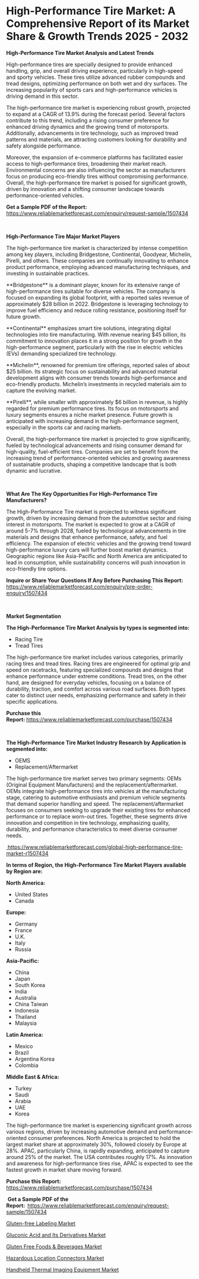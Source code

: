 <p><h1>High-Performance Tire Market: A Comprehensive Report of its Market Share & Growth Trends 2025 - 2032</h1></p><p><strong>High-Performance Tire Market Analysis and Latest Trends</strong></p>
<p><p>High-performance tires are specially designed to provide enhanced handling, grip, and overall driving experience, particularly in high-speed and sporty vehicles. These tires utilize advanced rubber compounds and tread designs, optimizing performance on both wet and dry surfaces. The increasing popularity of sports cars and high-performance vehicles is driving demand in this sector.</p><p>The high-performance tire market is experiencing robust growth, projected to expand at a CAGR of 13.9% during the forecast period. Several factors contribute to this trend, including a rising consumer preference for enhanced driving dynamics and the growing trend of motorsports. Additionally, advancements in tire technology, such as improved tread patterns and materials, are attracting customers looking for durability and safety alongside performance. </p><p>Moreover, the expansion of e-commerce platforms has facilitated easier access to high-performance tires, broadening their market reach. Environmental concerns are also influencing the sector as manufacturers focus on producing eco-friendly tires without compromising performance. Overall, the high-performance tire market is poised for significant growth, driven by innovation and a shifting consumer landscape towards performance-oriented vehicles.</p></p>
<p><strong>Get a Sample PDF of the Report:&nbsp;</strong> <a href="https://www.reliablemarketforecast.com/enquiry/request-sample/1507434?utm_campaign=1108&utm_medium=2&utm_source=Github&utm_content=ia&utm_term=23032025&utm_id=high-performance-tire">https://www.reliablemarketforecast.com/enquiry/request-sample/1507434</a></p>
<p>&nbsp;</p>
<p><strong>High-Performance Tire Major Market Players</strong></p>
<p><p>The high-performance tire market is characterized by intense competition among key players, including Bridgestone, Continental, Goodyear, Michelin, Pirelli, and others. These companies are continually innovating to enhance product performance, employing advanced manufacturing techniques, and investing in sustainable practices.</p><p>**Bridgestone** is a dominant player, known for its extensive range of high-performance tires suitable for diverse vehicles. The company is focused on expanding its global footprint, with a reported sales revenue of approximately $28 billion in 2022. Bridgestone is leveraging technology to improve fuel efficiency and reduce rolling resistance, positioning itself for future growth.</p><p>**Continental** emphasizes smart tire solutions, integrating digital technologies into tire manufacturing. With revenue nearing $45 billion, its commitment to innovation places it in a strong position for growth in the high-performance segment, particularly with the rise in electric vehicles (EVs) demanding specialized tire technology.</p><p>**Michelin**, renowned for premium tire offerings, reported sales of about $25 billion. Its strategic focus on sustainability and advanced material development aligns with consumer trends towards high-performance and eco-friendly products. Michelin’s investments in recycled materials aim to capture the evolving market.</p><p>**Pirelli**, while smaller with approximately $6 billion in revenue, is highly regarded for premium performance tires. Its focus on motorsports and luxury segments ensures a niche market presence. Future growth is anticipated with increasing demand in the high-performance segment, especially in the sports car and racing markets.</p><p>Overall, the high-performance tire market is projected to grow significantly, fueled by technological advancements and rising consumer demand for high-quality, fuel-efficient tires. Companies are set to benefit from the increasing trend of performance-oriented vehicles and growing awareness of sustainable products, shaping a competitive landscape that is both dynamic and lucrative.</p></p>
<p>&nbsp;</p>
<p><strong>What Are The Key Opportunities For High-Performance Tire Manufacturers?</strong></p>
<p><p>The High-Performance Tire market is projected to witness significant growth, driven by increasing demand from the automotive sector and rising interest in motorsports. The market is expected to grow at a CAGR of around 5-7% through 2028, fueled by technological advancements in tire materials and designs that enhance performance, safety, and fuel efficiency. The expansion of electric vehicles and the growing trend toward high-performance luxury cars will further boost market dynamics. Geographic regions like Asia-Pacific and North America are anticipated to lead in consumption, while sustainability concerns will push innovation in eco-friendly tire options.</p></p>
<p><strong>Inquire or Share Your Questions If Any Before Purchasing This Report:</strong> <a href="https://www.reliablemarketforecast.com/enquiry/pre-order-enquiry/1507434?utm_campaign=1108&utm_medium=2&utm_source=Github&utm_content=ia&utm_term=23032025&utm_id=high-performance-tire">https://www.reliablemarketforecast.com/enquiry/pre-order-enquiry/1507434</a></p>
<p>&nbsp;</p>
<p><strong>Market Segmentation</strong></p>
<p><strong>The High-Performance Tire Market Analysis by types is segmented into:</strong></p>
<p><ul><li>Racing Tire</li><li>Tread Tires</li></ul></p>
<p><p>The high-performance tire market includes various categories, primarily racing tires and tread tires. Racing tires are engineered for optimal grip and speed on racetracks, featuring specialized compounds and designs that enhance performance under extreme conditions. Tread tires, on the other hand, are designed for everyday vehicles, focusing on a balance of durability, traction, and comfort across various road surfaces. Both types cater to distinct user needs, emphasizing performance and safety in their specific applications.</p></p>
<p><strong>Purchase this Report:&nbsp;</strong><a href="https://www.reliablemarketforecast.com/purchase/1507434?utm_campaign=1108&utm_medium=2&utm_source=Github&utm_content=ia&utm_term=23032025&utm_id=high-performance-tire">https://www.reliablemarketforecast.com/purchase/1507434</a></p>
<p>&nbsp;</p>
<p><strong>The High-Performance Tire Market Industry Research by Application is segmented into:</strong></p>
<p><ul><li>OEMS</li><li>Replacement/Aftermarket</li></ul></p>
<p><p>The high-performance tire market serves two primary segments: OEMs (Original Equipment Manufacturers) and the replacement/aftermarket. OEMs integrate high-performance tires into vehicles at the manufacturing stage, catering to automotive enthusiasts and premium vehicle segments that demand superior handling and speed. The replacement/aftermarket focuses on consumers seeking to upgrade their existing tires for enhanced performance or to replace worn-out tires. Together, these segments drive innovation and competition in tire technology, emphasizing quality, durability, and performance characteristics to meet diverse consumer needs.</p></p>
<p><a href="https://www.reliablemarketforecast.com/global-high-performance-tire-market-r1507434?utm_campaign=1108&utm_medium=2&utm_source=Github&utm_content=ia&utm_term=23032025&utm_id=high-performance-tire">&nbsp;https://www.reliablemarketforecast.com/global-high-performance-tire-market-r1507434</a></p>
<p><strong>In terms of Region, the High-Performance Tire Market Players available by Region are:</strong></p>
<p>
    <p> <strong> North America: </strong>
        <ul>
            <li>United States</li>
            <li>Canada</li>
        </ul>
        </p> 
    <p> <strong> Europe: </strong>
        <ul>
            <li>Germany</li>
            <li>France</li>
            <li>U.K.</li>
            <li>Italy</li>
            <li>Russia</li>
        </ul>
        </p> 
    <p> <strong> Asia-Pacific: </strong>
        <ul>
            <li>China</li>
            <li>Japan</li>
            <li>South Korea</li>
            <li>India</li>
            <li>Australia</li>
            <li>China Taiwan</li>
            <li>Indonesia</li>
            <li>Thailand</li>
            <li>Malaysia</li>
        </ul>
        </p> 
    <p> <strong> Latin America: </strong>
        <ul>
            <li>Mexico</li>
            <li>Brazil</li>
            <li>Argentina Korea</li>
            <li>Colombia</li>
        </ul>
        </p> 
    <p> <strong> Middle East & Africa: </strong>
        <ul>
            <li>Turkey</li>
            <li>Saudi</li>
            <li>Arabia</li>
            <li>UAE</li>
            <li>Korea</li>
        </ul>
    </p>
    </p>
<p><p>The high-performance tire market is experiencing significant growth across various regions, driven by increasing automotive demand and performance-oriented consumer preferences. North America is projected to hold the largest market share at approximately 30%, followed closely by Europe at 28%. APAC, particularly China, is rapidly expanding, anticipated to capture around 25% of the market. The USA contributes roughly 17%. As innovation and awareness for high-performance tires rise, APAC is expected to see the fastest growth in market share moving forward.</p></p>
<p><strong>Purchase this Report: </strong><a href="https://www.reliablemarketforecast.com/purchase/1507434?utm_campaign=1108&utm_medium=2&utm_source=Github&utm_content=ia&utm_term=23032025&utm_id=high-performance-tire">https://www.reliablemarketforecast.com/purchase/1507434</a></p>
<p>&nbsp;<strong>Get a Sample PDF of the Report:&nbsp;&nbsp;</strong><a href="https://www.reliablemarketforecast.com/enquiry/request-sample/1507434?utm_campaign=1108&utm_medium=2&utm_source=Github&utm_content=ia&utm_term=23032025&utm_id=high-performance-tire">https://www.reliablemarketforecast.com/enquiry/request-sample/1507434</a></p>
<p><strong></strong></p>
<p><p><a href="https://github.com/geresalgieaz/Market-Research-Report-List-1/blob/main/gluten-free-labeling-market.md?utm_campaign=1108&utm_medium=2&utm_source=Github&utm_content=ia&utm_term=23032025&utm_id=high-performance-tire">Gluten-free Labeling Market</a></p><p><a href="https://github.com/sibellanikmn/Market-Research-Report-List-1/blob/main/gluconic-acid-and-its-derivatives-market.md?utm_campaign=1108&utm_medium=2&utm_source=Github&utm_content=ia&utm_term=23032025&utm_id=high-performance-tire">Gluconic Acid and Its Derivatives Market</a></p><p><a href="https://github.com/ceranamaduvq/Market-Research-Report-List-1/blob/main/gluten-free-foods-beverages-market.md?utm_campaign=1108&utm_medium=2&utm_source=Github&utm_content=ia&utm_term=23032025&utm_id=high-performance-tire">Gluten Free Foods & Beverages Market</a></p><p><a href="https://github.com/foustzelmsdv/Market-Research-Report-List-1/blob/main/hazardous-location-connectors-market.md?utm_campaign=1108&utm_medium=2&utm_source=Github&utm_content=ia&utm_term=23032025&utm_id=high-performance-tire">Hazardous Location Connectors Market</a></p><p><a href="https://github.com/dickstoscopg/Market-Research-Report-List-1/blob/main/handheld-thermal-imaging-equipment-market.md?utm_campaign=1108&utm_medium=2&utm_source=Github&utm_content=ia&utm_term=23032025&utm_id=high-performance-tire">Handheld Thermal Imaging Equipment Market</a></p></p>
